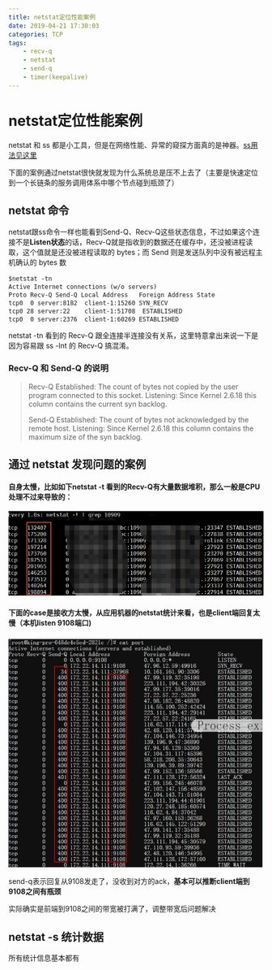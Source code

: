 ```yaml
---
title: netstat定位性能案例
date: 2019-04-21 17:30:03
categories: TCP
tags:
    - recv-q
    - netstat
    - send-q
    - timer(keepalive)
---
```


# netstat定位性能案例

netstat 和 ss 都是小工具，但是在网络性能、异常的窥探方面真的是神器。[ss用法见这里](/2016/10/12/ss%E7%94%A8%E6%B3%95%E5%A4%A7%E5%85%A8/)

下面的案例通过netstat很快就发现为什么系统总是压不上去了（主要是快速定位到一个长链条的服务调用体系中哪个节点碰到瓶颈了）

## netstat 命令

netstat跟ss命令一样也能看到Send-Q、Recv-Q这些状态信息，不过如果这个连接不是**Listen状态**的话，Recv-Q就是指收到的数据还在缓存中，还没被进程读取，这个值就是还没被进程读取的 bytes；而 Send 则是发送队列中没有被远程主机确认的 bytes 数

    $netstat -tn  
    Active Internet connections (w/o servers)
    Proto Recv-Q Send-Q Local Address   Foreign Address State  
    tcp0  0 server:8182  client-1:15260 SYN_RECV   
    tcp0 28 server:22    client-1:51708  ESTABLISHED
    tcp0  0 server:2376  client-1:60269 ESTABLISHED

 netstat -tn 看到的 Recv-Q 跟全连接半连接没有关系，这里特意拿出来说一下是因为容易跟 ss -lnt 的 Recv-Q 搞混淆。

### Recv-Q 和 Send-Q 的说明

> Recv-Q
> Established: The count of bytes not copied by the user program connected to this socket.
> Listening: Since Kernel 2.6.18 this column contains the current syn backlog.
>
> Send-Q
> Established: The count of bytes not acknowledged by the remote host.
> Listening: Since Kernel 2.6.18 this column contains the maximum size of the syn backlog. 

## 通过 netstat 发现问题的案例

#### 自身太慢，比如如下netstat -t 看到的Recv-Q有大量数据堆积，那么一般是CPU处理不过来导致的：

![image.png](/images/oss/77ed9ba81f70f7940546f0a22dabf010.png)



#### 下面的case是接收方太慢，从应用机器的netstat统计来看，也是client端回复太慢（本机listen 9108端口)

<img src="/images/oss/1579241362064-807d8378-6c54-4a2c-a888-ff2337df817c.png" alt="image.png" style="zoom:80%;" />

send-q表示回复从9108发走了，没收到对方的ack，**基本可以推断client端到9108之间有瓶颈**

实际确实是前端到9108之间的带宽被打满了，调整带宽后问题解决

## netstat -s 统计数据

所有统计信息基本都有

